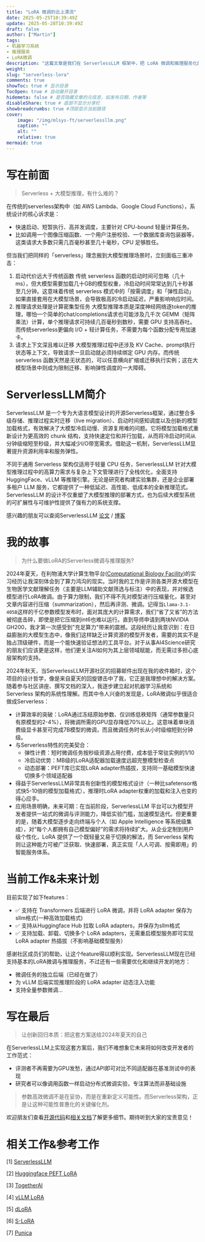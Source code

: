 ```yaml
---
title: "LoRA 微调的云上漂流"
date: 2025-05-25T10:39:49Z
update: 2025-05-28T10:39:49Z
draft: false
author: ["Martin"]
tags: 
- 机器学习系统
- 推理服务
- LoRA微调
description: "这篇文章是我们在 ServerlessLLM 框架中，把 LoRA 微调和推理服务化的思考记录。这是一场漂流，也是一场构建。"
weight: 
slug: "serverless-lora"
comments: true
showToc: true # 显示目录
TocOpen: true # 自动展开目录
hidemeta: false # 是否隐藏文章的元信息，如发布日期、作者等
disableShare: true # 底部不显示分享栏
showbreadcrumbs: true #顶部显示当前路径
cover:
    image: "/img/mlsys-ft/serverlessllm.png"
    caption: ""
    alt: ""
    relative: true
mermaid: true
---
```

# 写在前面
> Serverless + 大模型推理，有什么难的？

在传统的serverless架构中（如 AWS Lambda、Google Cloud Functions），系统设计的核心诉求是：
- 快速启动、短暂执行、高并发调度，主要针对 CPU-bound 轻量计算任务。
- 比如调用一个图像压缩函数、一个用户注册校验、一个数据库查询包装器等，这类请求大多数只需几百毫秒甚至几十毫秒，CPU 足够胜任。

但当我们把同样的「serverless」理念搬到大模型推理场景时，立刻面临三重冲击：
1. 启动代价远大于传统函数
传统 serverless 函数的启动时间可忽略（几十 ms），但大模型需要加载几十GB的模型权重，冷启动时间常常达到几十秒甚至几分钟。这意味着传统 serverless 模式中的「按需调度」和「弹性启动」如果直接套用在大模型场景，会导致极高的冷启动延迟，严重影响响应时间。
2. 推理请求处理是计算密集型任务
大模型推理本质是深度神经网络逐token的推理，哪怕一个简单的chat/completions请求也可能涉及几千次 GEMM（矩阵乘法）计算，单个推理请求可持续几百毫秒到数秒，需要 GPU 支持高吞吐。而传统serverless更偏向 I/O + 轻计算任务，不需要为每个函数分配专用加速卡。
3. 请求上下文深且难以迁移
大模型推理过程中还涉及 KV Cache、prompt执行状态等上下文，导致请求一旦启动就必须持续绑定 GPU 内存。而传统 serverless 函数天然是无状态的，可以任意横向扩缩或迁移执行实例；这在大模型场景中则成为限制迁移、影响弹性调度的一大障碍。

# ServerlessLLM简介
ServerlessLLM 是一个专为大语言模型设计的开源Serverless框架，通过整合多级存储、推理过程实时迁移（live migration）、启动时间感知调度以及创新的模型加载格式，有效解决了大模型冷启动慢、资源复用难的问题。它将模型加载格式重新设计为更高效的 chunk 结构，支持快速定位和并行加载，从而将冷启动时间从分钟级缩短至秒级，并大幅减少I/O带宽需求。借助这一机制，ServerlessLLM显著提升资源利用率和服务弹性。

不同于通用 Serverless 架构仅适用于轻量 CPU 任务，ServerlessLLM 针对大模型推理过程中的高算力需求与复杂上下文管理进行了全栈优化，全面支持 HuggingFace、vLLM 等推理引擎。无论是研究者构建实验集群，还是企业部署多租户 LLM 服务，它都提供了一种低延迟、高性能、低成本的全新推理范式。ServerlessLLM 的设计不仅重塑了大模型推理的部署方式，也为后续大模型系统的可扩展性与可维护性提供了强有力的系统支撑。

感兴趣的朋友可以查阅ServerlessLLM [论文](https://www.usenix.org/system/files/osdi24-fu.pdf) / [博客](https://github.com/ServerlessLLM/ServerlessLLM/blob/main/blogs/serverless-llm-architecture/README.md)

# 我的故事
> 为什么要做LoRA的Serverless微调与推理服务?

2024年夏天，在利物浦大学计算生物平台([Computational Biology Facility](https://www.liverpool.ac.uk/computational-biology-facility/))的实习经历让我深刻体会到了算力鸿沟的现实。当时我的工作是评测各类开源大模型在生物医学文献理解任务（主要是LLM辅助文献筛选与标注）中的表现，并对候选模型进行LoRA微调。由于算力限制，我们不得不先对模型进行压缩量化，甚至对文章内容进行压缩（summarization），然后再评测、微调。记得当`Llama-3.1-405B`这样的千亿参数模型发布时，面对其庞大的计算需求，我们“省了又省”的方法被彻底击碎，即使是把它压缩到int6也难以运行。直到导师申请到两块NVIDIA GH200，我才第一次感受到"充足算力"带来的震撼。这段经历让我意识到：在日益膨胀的大模型生态中，像我们这样缺乏计算资源的模型开发者，需要的其实不是独占顶级硬件，而是一个能快速验证想法的工具平台。对于从事AI4Science研究的朋友们应该更是这样，他们更关注AI如何为其上层领域赋能，而无需过多担心底层架构的支持。

2024年秋天，当ServerlessLLM开源社区的招募邮件出现在我的收件箱时，这个项目的设计哲学，像是来自夏天的回旋镖击中了我，它正是我理想中的解决方案。随着参与社区讲座、撰写文档的深入，我逐步建立起对机器学习系统和 Serverless 架构的系统性理解。而其中令人兴奋的发现是，LoRA微调似乎很适合做成Serverless：
- 计算效率的突破：LoRA通过冻结原始参数、仅训练低秩矩阵（通常参数量只有原模型的2-4%），将微调所需的GPU显存降低70%以上。这意味着单块消费级显卡甚至可完成7B模型的微调，而且微调任务时长从小时级缩短到分钟级。
- 与Serverless特性的完美契合：
    - 弹性计费：短时微调任务按秒级资源占用付费，成本低于常驻实例的1/10
    - 冷启动优势：MB级的LoRA适配器加载速度远超完整模型检查点
    - 动态部署：PEFT库已实现LoRA adapter热插拔，支持同一基础模型快速切换多个领域适配器
- 得益于ServerlessLLM非常具有创新性的模型格式设计（一种比safetensor格式快5-10倍的模型加载格式），推理时LoRA adapter权重的加载和注入也变的得心应手。
- 应用场景明确，未来可期：在当前阶段，ServerlessLLM 平台可以为模型开发者提供一站式的微调与评测能力，降低实验门槛，加速模型迭代。但更重要的是，随着大模型逐步走向终端与个人（如 Apple Intelligence 等系统级集成），对“每个人都拥有自己模型偏好”的需求将持续扩大。从企业定制到用户级个性化，LoRA 提供了一个既轻量又易于切换的解法，而 Serverless 架构则让这种能力可被广泛获取、快速部署，真正实现「人人可调、按需即用」的智能服务体系。

# 当前工作&未来计划
目前实现了如下features：
- ✅ 支持在 Transformers 后端进行 LoRA 微调，并将 LoRA adapter 保存为sllm格式(一种高效加载格式)
- ✅ 支持从Huggingface Hub 拉取 LoRA adapters，并保存为sllm格式
- ✅ 支持加载、卸载、切换多个 LoRA adapters，无需重启模型服务即可实现 LoRA adapter 热插拔（不影响基础模型服务）

感谢社区成员们的帮助，让这个feature得以顺利实现。ServerlessLLM现在已经支持基本的LoRA微调与推理服务，不过还有一些需要优化和继续开发的地方：
- 微调任务的独立后端（已经在做了）
- 为 vLLM 后端实现推理阶段的 LoRA adapter 动态注入功能
- 支持全量参数微调...

# 写在最后
> 让创新回归本质：把这套方案送给2024年夏天的自己

在ServerlessLLM上实现这套方案后，我们不难想象它未来将如何改变开发者的工作范式：
- 评测者不再需要为GPU发愁，通过API即可对比不同适配器在基准测试中的表现
- 研究者可以像调用函数一样启动分布式微调实验，专注算法而非基础设施

> 参数高效微调不是在妥协，而是在重新定义可能性。而Serverless架构，正是让这种可能性普惠化的关键催化剂。

欢迎朋友们查看[开源代码](https://github.com/ServerlessLLM/ServerlessLLM)和[相关文档](https://serverlessllm.github.io/docs/stable/features/peft_lora_serving)了解更多细节。期待听到大家的宝贵意见！

# 相关工作&参考工作
[1] [ServerlessLLM](https://www.usenix.org/conference/osdi24/presentation/fu)

[2] [Huggingface PEFT LoRA](https://huggingface.co/docs/peft/main/en/developer_guides/lora)

[3] [TogetherAI](https://docs.together.ai/docs/fine-tuning-quickstart)

[4] [vLLM LoRA](https://docs.vllm.ai/en/stable/features/lora.html)

[5] [dLoRA](https://www.usenix.org/conference/osdi24/presentation/wu-bingyang)

[6] [S-LoRA](https://arxiv.org/abs/2311.03285)

[7] [Punica](https://proceedings.mlsys.org/paper_files/paper/2024/file/054de805fcceb78a201f5e9d53c85908-Paper-Conference.pdf)